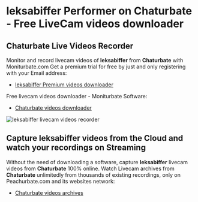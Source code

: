 # leksabiffer Performer on Chaturbate - Free LiveCam videos downloader

## Chaturbate Live Videos Recorder

Monitor and record livecam videos of **leksabiffer** from **Chaturbate** with Moniturbate.com
Get a premium trial for free by just and only registering with your Email address:
* [leksabiffer Premium videos downloader](https://moniturbate.com/request-demo-licence-key.html)

Free livecam videos downloader - Moniturbate Software:
* [Chaturbate videos downloader](https://moniturbate.com/moniturbate-download-software.html)

![leksabiffer livecam videos recorder](https://peachurnet.com/templates/moniturbate-software.png)


## Capture leksabiffer videos from the Cloud and watch your recordings on Streaming

Without the need of downloading a software, capture **leksabiffer** livecam videos from **Chaturbate** 100% online.
Watch Livecam archives from **Chaturbate** unlimitedly from thousands of existing recordings, only on Peachurbate.com and its websites network:
* [Chaturbate videos archives](https://peachurnet.com/)